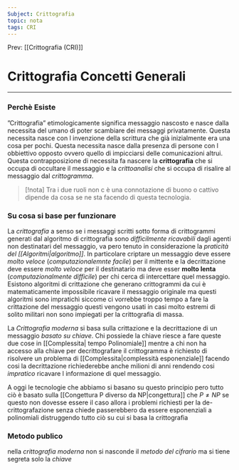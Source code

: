 ```yaml
---
Subject: Crittografia
topic: nota
tags: CRI
---
```


Prev: [[Crittografia (CRI)]]

# Crittografia Concetti Generali
---

### Perchè Esiste
”Crittografia” etimologicamente significa messaggio nascosto e nasce dalla necessita del umano di poter scambiare dei messaggi privatamente. Questa necessita nasce con l invenzione della scrittura che già inizialmente era una cosa per pochi. Questa necessita nasce dalla presenza di persone con l obbiettivo opposto ovvero quello di impicciarsi delle comunicazioni altrui. Questa contrapposizione di necessita fa nascere la __crittografia__ che si occupa di  occultare il messaggio e la _crittoanalisi_ che si occupa di risalire al messaggio dal _crittogramma_. 

>[!nota] 
> Tra i due ruoli non c è una connotazione di buono o cattivo dipende da cosa se ne sta facendo di questa tecnologia.

### Su cosa si base per funzionare
La _crittografia_ a senso se i messaggi scritti sotto forma di crittogrammi generati dal algoritmo di crittografia sono _difficilmente ricavabili_ dagli agenti non destinatari del messaggio, va pero tenuto in considerazione la _praticità del [[Algoritmi|algoritmo]]_. 
In particolare criptare un messaggio deve essere _molto veloce_ (_computazionalemnte facile_) per il mittente e la decrittazione deve essere _molto veloce_ per il destinatario ma deve esser  __molto lenta__ (_computazionalmente difficile_) per chi cerca di intercettare quel messaggio. 
Esistono algoritmi di crittazione che generano crittogrammi da cui è matematicamente impossibile ricavare il messaggio originale ma questi algoritmi sono impratichì siccome ci vorrebbe troppo tempo a fare la crittazione del messaggio questi vengono usati in casi molto estremi  di solito militari  non sono impiegati per la crittografia di  massa.

La _Crittografia moderna_ si basa sulla crittazione e la decrittazione di un messaggio _basato su chiave_. Chi possiede la chiave riesce a fare queste due cose in [[Complessita| tempo Polinomiale]]  mentre a chi non ha accesso alla chiave per decrittografare il crittogramma è richiesto di risolvere un problema di [[Complessita|complessità esponenziale]] facendo cosi la decrittazione richiederebbe anche milioni di anni rendendo cosi _impratico_ ricavare l informazione di quel messaggio.

A oggi le tecnologie che abbiamo si basano su questo principio pero tutto ciò è basato sulla [[Congettura P diverso da NP|congettura]] che $P \not = NP$ se questo non dovesse essere il caso allora i problemi richiesti per la de-crittografazione senza chiede passerebbero da essere esponenziali a polinomiali distruggendo tutto ciò su cui si basa la crittografia  

### Metodo publico
nella _crittografia moderna_ non si nasconde il _metodo del cifrario_ ma si tiene segreta solo la _chiave_